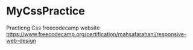 # MyCssPractice
Practicng Css  freecodecamp website
https://www.freecodecamp.org/certification/mahsafarahani/responsive-web-design
